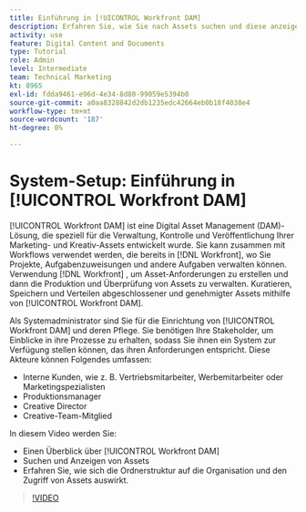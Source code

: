 ```yaml
---
title: Einführung in [!UICONTROL Workfront DAM]
description: Erfahren Sie, wie Sie nach Assets suchen und diese anzeigen, und untersuchen Sie, wie die Ordnerstruktur die Organisation und den Zugriff von Assets in beeinflusst. [!UICONTROL Workfront DAM].
activity: use
feature: Digital Content and Documents
type: Tutorial
role: Admin
level: Intermediate
team: Technical Marketing
kt: 8965
exl-id: fdda9461-e96d-4e34-8d80-99059e5394b0
source-git-commit: a0aa8328842d2db1235edc42664eb0b18f4038e4
workflow-type: tm+mt
source-wordcount: '187'
ht-degree: 0%

---
```


# System-Setup: Einführung in [!UICONTROL Workfront DAM]

[!UICONTROL Workfront DAM] ist eine Digital Asset Management (DAM)-Lösung, die speziell für die Verwaltung, Kontrolle und Veröffentlichung Ihrer Marketing- und Kreativ-Assets entwickelt wurde. Sie kann zusammen mit Workflows verwendet werden, die bereits in [!DNL Workfront], wo Sie Projekte, Aufgabenzuweisungen und andere Aufgaben verwalten können. Verwendung [!DNL Workfront] , um Asset-Anforderungen zu erstellen und dann die Produktion und Überprüfung von Assets zu verwalten. Kuratieren, Speichern und Verteilen abgeschlossener und genehmigter Assets mithilfe von [!UICONTROL Workfront DAM].


Als Systemadministrator sind Sie für die Einrichtung von [!UICONTROL Workfront DAM] und deren Pflege. Sie benötigen Ihre Stakeholder, um Einblicke in ihre Prozesse zu erhalten, sodass Sie ihnen ein System zur Verfügung stellen können, das ihren Anforderungen entspricht. Diese Akteure können Folgendes umfassen:

* Interne Kunden, wie z. B. Vertriebsmitarbeiter, Werbemitarbeiter oder Marketingspezialisten
* Produktionsmanager
* Creative Director
* Creative-Team-Mitglied

In diesem Video werden Sie:

* Einen Überblick über [!UICONTROL Workfront DAM]
* Suchen und Anzeigen von Assets
* Erfahren Sie, wie sich die Ordnerstruktur auf die Organisation und den Zugriff von Assets auswirkt.

>[!VIDEO](https://video.tv.adobe.com/v/335228/?quality=12)
